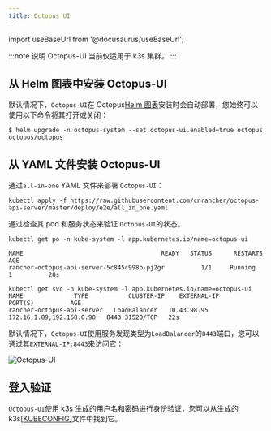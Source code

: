 ```yaml
---
title: Octopus UI
---
```


import useBaseUrl from '@docusaurus/useBaseUrl';

:::note 说明
Octopus-UI 当前仅适用于 k3s 集群。
:::

## 从 Helm 图表中安装 Octopus-UI

默认情况下，`Octopus-UI`在 Octopus[Helm 图表](./install/_index)安装时会自动部署，您始终可以使用以下命令将其打开或关闭：

```shell script
$ helm upgrade -n octopus-system --set octopus-ui.enabled=true octopus octopus/octopus
```

## 从 YAML 文件安装 Octopus-UI

通过`all-in-one` YAML 文件来部署 `Octopus-UI`：

```shell script
kubectl apply -f https://raw.githubusercontent.com/cnrancher/octopus-api-server/master/deploy/e2e/all_in_one.yaml
```

通过检查其 pod 和服务状态来验证 `Octopus-UI`的状态。

```shell script
kubectl get po -n kube-system -l app.kubernetes.io/name=octopus-ui

NAME                                      READY   STATUS      RESTARTS   AGE
rancher-octopus-api-server-5c845c998b-pj2gr          1/1     Running     1          20s

kubectl get svc -n kube-system -l app.kubernetes.io/name=octopus-ui
NAME              TYPE           CLUSTER-IP    EXTERNAL-IP                PORT(S)          AGE
rancher-octopus-api-server   LoadBalancer   10.43.98.95   172.16.1.89,192.168.0.90   8443:31520/TCP   22s
```

默认情况下，`Octopus-UI`使用服务发现类型为`LoadBalancer`的`8443`端口，您可以通过其`EXTERNAL-IP:8443`来访问它：

![Octopus-UI](/img/octopus/edge-ui.jpg)

## 登入验证

`Octopus-UI`使用 k3s 生成的用户名和密码进行身份验证，您可以从生成的 k3s[[KUBECONFIG]](https://rancher.com/docs/k3s/latest/en/cluster-access/)文件中找到它。
